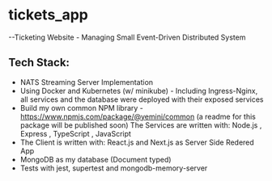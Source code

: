# tickets_app
--Ticketing Website - Managing Small Event-Driven Distributed System
## Tech Stack: 

* NATS Streaming Server Implementation
* Using Docker and Kubernetes (w/ minikube) - Including Ingress-Nginx, all services and the database were deployed with their exposed     services
* Build my own common NPM library  - https://www.npmjs.com/package/@yemini/common (a readme for this package will be published soon)
 The Services are written with: Node.js , Express , TypeScript  , JavaScript
* The Client is written with: React.js and Next.js as Server Side Redered App
* MongoDB as my database (Document typed)
* Tests with jest, supertest and mongodb-memory-server

